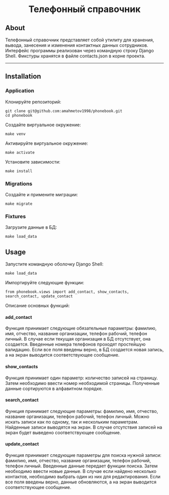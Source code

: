 <div align="center">
<h1> Телефонный справочник </h1>
</div>

## About

Телефонный справочник представляет собой утилиту для хранения, вывода, занесения и изменения контактных данных сотрудников.
Интерфейс программы реализован через командную строку Django Shell. Фикстуры хранятся в файле contacts.json в корне проекта.

---
## Installation

### Application
Клонируйте репозиторий:
```
git clone git@github.com:amahmetov1998/phonebook.git
cd phonebook
```
Создайте виртуальное окружение:
```
make venv
```
Активируйте виртуальное окружение:
```
make activate
```
Установите зависимости:
```
make install
```
### Migrations
Создайте и примените миграции:
```
make migrate
```
### Fixtures
Загрузите данные в БД:
```
make load_data
```
## Usage
Запустите командную оболочку Django Shell:
```
make load_data
```
Импортируйте следующие функции:
```
from phonebook.views import add_contact, show_contacts, search_contact, update_contact
```
Описание основных функций:
#### add_contact
Функция принимает следующие обязательные параметры: фамилию, имя, отчество, название организации, телефон рабочий, телефон личный.
В случае если текущая организация в БД отсутствует, она создается. Введенные номера телефонов проходят простейшую валидацию.
Если все поля введены верно, в БД создается новая запись, а на экран выводится соответствующее сообщение.

#### show_contacts
Функция принимает один параметр: количество записей на страницу. Затем необходимо ввести номер необходимой страницы.
Полученные данные сортируются в алфавитном порядке.

#### search_contact
Функция принимает следующие параметры: фамилию, имя, отчество, название организации, телефон рабочий, телефон личный.
Можно искать записи как по одному, так и нескольким параметрам. Найденные записи выводятся на экран.
В случае отсутствия записей на экран будет выведено соответствующее сообщение.

#### update_contact
Функция принимает следующие параметры для поиска нужной записи: фамилию, имя, отчество, название организации, телефон рабочий, телефон личный.
Введенные данные передает функции поиска. Затем необходимо ввести новые данные.
В случае если найдено несколько контактов, необходимо выбрать один из них для редактирования.
Если все поля введены верно, данные обновляются, а на экран выводится соответствующее сообщение.